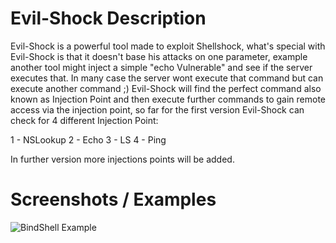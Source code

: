 # Evil-Shock Description 
Evil-Shock is a powerful tool made to exploit Shellshock, what's special with Evil-Shock is that it doesn't base his attacks on one parameter, example another tool might inject a simple "echo Vulnerable" and see if the server executes that. In many case the server wont execute that command but can execute another command ;)
Evil-Shock will find the perfect command also known as Injection Point and then execute further commands to gain remote access via the injection point, so far for the first version Evil-Shock can check for 4 different Injection Point:
<p>
1 - NSLookup
2 - Echo
3 - LS
4 - Ping
</p>

In further version more injections points will be added.

# Screenshots / Examples
![BindShell Example](https://i.imgur.com/9dVjdQu.png)
